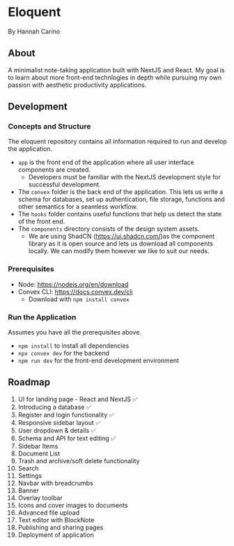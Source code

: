 # Eloquent

By Hannah Carino

## About

A minimalist note-taking application built with NextJS and React. My goal is to learn about more front-end technlogies in depth while pursuing my own passion with aesthetic productivity applications.

## Development

### Concepts and Structure

The eloquent repository contains all information required to run and develop the application.

- `app` is the front end of the application where all user interface components are created.
  - Developers must be familiar with the NextJS development style for successful development.
- The `convex` folder is the back end of the application. This lets us write a schema for databases, set up authentication, file storage, functions and other semantics for a seamless workflow.
- The `hooks` folder contains useful functions that help us detect the state of the front end.
- The `components` directory consists of the design system assets.
  - We are using ShadCN (https://ui.shadcn.com/)as the component library as it is open source and lets us download all components locally. We can modify them however we like to suit our needs.

### Prerequisites

- Node: https://nodejs.org/en/download
- Convex CLI: https://docs.convex.dev/cli
  - Download with `npm install convex`

### Run the Application

Assumes you have all the prerequisites above.

- `npm install` to install all dependencies
- `npx convex dev` for the backend
- `npm run dev` for the front-end development environment

## Roadmap

1. UI for landing page - React and NextJS ✅
2. Introducing a database ✅
3. Register and login functionality ✅
4. Responsive sidebar layout ✅
5. User dropdown & details ✅
6. Schema and API for text editing ✅
7. Sidebar Items
8. Document List
9. Trash and archive/soft delete functionality
10. Search
11. Settings
12. Navbar with breadcrumbs
13. Banner
14. Overlay toolbar
15. Icons and cover images to documents
16. Advanced file upload
17. Text editor with BlockNote
18. Publishing and sharing pages
19. Deployment of application
